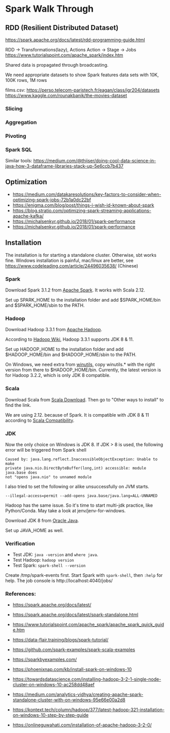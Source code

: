 # Spark Walk Through

## RDD (Resilient Distributed Dataset)

https://spark.apache.org/docs/latest/rdd-programming-guide.html

RDD -> Transformations(lazy), Actions
Action -> Stage -> Jobs
https://www.tutorialspoint.com/apache_spark/index.htm

Shared data is propagated through broadcasting.

We need appropriate datasets to show Spark features
data sets with 10K, 100K rows, 1M rows

films.csv: https://perso.telecom-paristech.fr/eagan/class/igr204/datasets
https://www.kaggle.com/rounakbanik/the-movies-dataset

### Slicing

### Aggregation

### Pivoting

### Spark SQL

Similar tools:
https://medium.com/@thijser/doing-cool-data-science-in-java-how-3-dataframe-libraries-stack-up-5e6ccb7b437

## Optimization

- https://medium.com/datakaresolutions/key-factors-to-consider-when-optimizing-spark-jobs-72b1a0dc22bf
- https://enigma.com/blog/post/things-i-wish-id-known-about-spark
- https://blog.stratio.com/optimizing-spark-streaming-applications-apache-kafka/
- https://michalsenkyr.github.io/2018/01/spark-performance
- https://michalsenkyr.github.io/2018/01/spark-performance

## Installation
The installation is for starting a standalone cluster. Otherwise, sbt works fine.
Windows installation is painful, mac/linux are better, see
https://www.codeleading.com/article/24496035638/ (Chinese)

### Spark 
Download Spark 3.1.2 from [Apache Spark](https://spark.apache.org/downloads.html).
It works with Scala 2.12.

Set up SPARK_HOME to the installation folder and add $SPARK_HOME/bin and 
$SPARK_HOME/sbin to the PATH.


### Hadoop
Download Hadoop 3.3.1 from [Apache Hadoop](https://hadoop.apache.org/releases.html).

According to [Hadoop Wiki](https://cwiki.apache.org/confluence/display/HADOOP/Hadoop+Java+Versions),
Hadoop 3.3.1 supports JDK 8 & 11.

Set up HADOOP_HOME to the installation folder and add $HADOOP_HOME/bin and
$HADOOP_HOME/sbin to the PATH.

On Windows, we need extra from [winutils](https://github.com/cdarlint/winutils), 
copy winutils.* with the right version from there to $HADOOP_HOME/bin.
Currently, the latest version is for Hadoop 3.2.2, which is only JDK 8 compatible.

### Scala

Download Scala from [Scala Download](https://www.scala-lang.org/download/all.html).
Then go to "Other ways to install" to find the link.

We are using 2.12.<latest> because of Spark. It is compatible with JDK 8 & 11
according to [Scala Compatibility](https://docs.scala-lang.org/overviews/jdk-compatibility/overview.html).

### JDK 
Now the only choice on Windows is JDK 8.
If JDK > 8 is used, the following error will be triggered from Spark shell
```
Caused by: java.lang.reflect.InaccessibleObjectException: Unable to make 
private java.nio.DirectByteBuffer(long,int) accessible: module java.base does 
not "opens java.nio" to unnamed module
```
I also tried to set the following or alike unsuccessfully on JVM starts.
```
--illegal-access=permit --add-opens java.base/java.lang=ALL-UNNAMED
```

Hadoop has the same issue. So it's time to start multi-jdk practice, like
Python/Conda. May take a look at jenv/jenv-for-windows.

Download JDK 8 from [Oracle Java](https://www.oracle.com/java/technologies/downloads/archive/).

Set up JAVA_HOME as well.

### Verification

- Test JDK: ```java -version``` and ```where java```.
- Test Hadoop: ```hadoop version```
- Test Spark: ```spark-shell --version```

Create /tmp/spark-events first.
Start Spark with ```spark-shell```, then ```:help``` for help.
The job console is http://localhost:4040/jobs/

### References:

- https://spark.apache.org/docs/latest/
- https://spark.apache.org/docs/latest/spark-standalone.html


- https://www.tutorialspoint.com/apache_spark/apache_spark_quick_guide.htm
- https://data-flair.training/blogs/spark-tutorial/
- https://github.com/spark-examples/spark-scala-examples
- https://sparkbyexamples.com/
- https://phoenixnap.com/kb/install-spark-on-windows-10
- https://towardsdatascience.com/installing-hadoop-3-2-1-single-node-cluster-on-windows-10-ac258dd48aef
- https://medium.com/analytics-vidhya/creating-apache-spark-standalone-cluster-with-on-windows-95e66e00a2d8

- https://kontext.tech/column/hadoop/377/latest-hadoop-321-installation-on-windows-10-step-by-step-guide

- https://onlineguwahati.com/installation-of-apache-hadoop-3-2-0/
